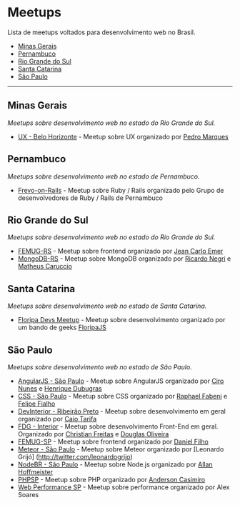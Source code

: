 # Meetups

Lista de meetups voltados para desenvolvimento web no Brasil.

* [Minas Gerais](#minas-gerais)
* [Pernambuco](#pernambuco)
* [Rio Grande do Sul](#rio-grande-do-sul)
* [Santa Catarina](#santa-catarina)
* [São Paulo](#sao-paulo)

----
## Minas Gerais

*Meetups sobre desenvolvimento web no estado do Rio Grande do Sul.*

* [UX - Belo Horizonte](http://www.meetup.com/UX-Belo-Horizonte/) - Meetup sobre UX organizado por [Pedro Marques](https://twitter.com/pedro_designer/)

## Pernambuco

*Meetups sobre desenvolvimento web no estado de Pernambuco.*

* [Frevo-on-Rails](http://frevoonrails.com.br/) - Meetup sobre Ruby / Rails organizado pelo Grupo de desenvolvedores de Ruby / Rails de Pernambuco

## Rio Grande do Sul

*Meetups sobre desenvolvimento web no estado do Rio Grande do Sul.*

* [FEMUG-RS](http://www.meetup.com/FEMUG-RS/) - Meetup sobre frontend organizado por [Jean Carlo Emer](https://twitter.com/jcemer)
* [MongoDB-RS](http://www.meetup.com/Rio-Grande-do-Sul-MongoDB-User-Group/) - Meetup sobre MongoDB organizado por [Ricardo Negri](https://twitter.com/riconegri) e [Matheus Caruccio](https://twitter.com/MateusCaruccio)

## Santa Catarina

*Meetups sobre desenvolvimento web no estado de Santa Catarina.*

* [Floripa Devs Meetup](http://floripajs.org/) - Meetup sobre desenvolvimento organizado por um bando de geeks [FloripaJS](https://twitter.com/FloripaJS)

## São Paulo

*Meetups sobre desenvolvimento web no estado de São Paulo.*

* [AngularJS - São Paulo](http://www.meetup.com/AngularJS-Sao-Paulo/) - Meetup sobre AngularJS organizado por [Ciro Nunes](https://twitter.com/cironunesdev) e [Henrique Dubugras](https://twitter.com/hdubugras)
* [CSS - São Paulo](http://www.meetup.com/CSS-SP/) - Meetup sobre CSS organizado por [Raphael Fabeni](https://twitter.com/raphaelfabeni) e [Felipe Fialho](https://twitter.com/LFeh)
* [DevInterior - Ribeirão Preto](http://www.meetup.com/devinterior/) - Meetup sobre desenvolvimento em geral organizado por [Caio Tarifa](https://twitter.com/caiotarifa)
* [FDG - Interior](http://www.meetup.com/fdginterior) - Meetup sobre desenvolvimento Front-End em geral. Organizado por [Christian Freitas](https://twitter.com/chrfreitas) e [Douglas Oliveira](https://twitter.com/doidz)
* [FEMUG-SP](http://femug.com/cgi-bin/mailman/listinfo/sp) - Meetup sobre frontend organizado por [Daniel Filho](https://twitter.com/danielfilho)
* [Meteor - São Paulo](http://www.meetup.com/Meteor-Sao-Paulo/) - Meetup sobre Meteor organizado por [Leonardo Grijó] (http://twitter.com/leonardogrijo)
* [NodeBR - São Paulo](http://www.meetup.com/NodeBR-Sao-Paulo/) - Meetup sobre Node.js organizado por [Allan Hoffmeister](https://twitter.com/alan_hoff)
* [PHPSP](http://www.meetup.com/php-sp/) - Meetup sobre PHP organizado por [Anderson Casimiro](https://twitter.com/duodraco)
* [Web Performance SP](http://www.meetup.com/Web-Performance-SP) - Meetup sobre performance organizado por Alex Soares
